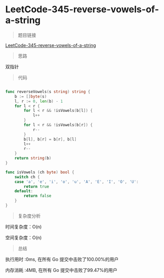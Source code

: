 # LeetCode-345-reverse-vowels-of-a-string

>题目链接

[LeetCode-345-reverse-vowels-of-a-string](https://leetcode-cn.com/problems/reverse-vowels-of-a-string/)

>思路

双指针

>代码

```go

func reverseVowels(s string) string {
    b := []byte(s)
    l, r := 0, len(b) - 1
    for l < r {
        for l < r && !isVowels(b[l]) {
            l++
        }
        for l < r && !isVowels(b[r]) {
            r--
        }
        b[l], b[r] = b[r], b[l]
        l++
        r--
    }
    return string(b)
}

func isVowels (ch byte) bool {
    switch ch {
    case 'a', 'e', 'i', 'o', 'u', 'A', 'E', 'I', 'O', 'U':
        return true
    default:
        return false
    }
}

```

>复杂度分析

时间复杂度：O(n)

空间复杂度：O(n)

>总结

执行用时 :0ms, 在所有 Go 提交中击败了100.00%的用户
 
内存消耗 :4MB, 在所有 Go 提交中击败了99.47%的用户
